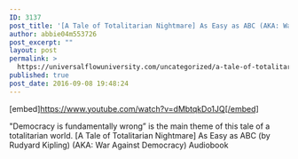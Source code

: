 ```yaml
---
ID: 3137
post_title: '[A Tale of Totalitarian Nightmare] As Easy as ABC (AKA: War Against Democracy) Audiobook'
author: abbie04m553726
post_excerpt: ""
layout: post
permalink: >
  https://universalflowuniversity.com/uncategorized/a-tale-of-totalitarian-nightmare-as-easy-as-abc-aka-war-against-democracy-audiobook/
published: true
post_date: 2016-09-08 19:48:24
---
```

[embed]https://www.youtube.com/watch?v=dMbtqkDo1JQ[/embed]<br>
<p>"Democracy is fundamentally wrong” is the main theme of this tale of a totalitarian world. 
[A Tale of Totalitarian Nightmare] As Easy as ABC (by Rudyard Kipling)  (AKA: War Against Democracy) Audiobook</p>